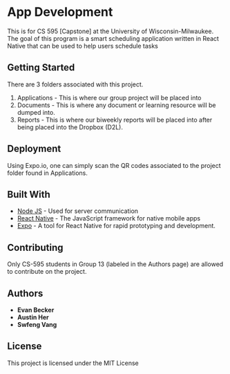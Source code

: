 # App Development

This is for CS 595 [Capstone] at the University of Wisconsin-Milwaukee. The goal of this program is a smart scheduling application written in React Native that can be used to help users schedule tasks

## Getting Started

There are 3 folders associated with this project.
1. Applications - This is where our group project will be placed into
2. Documents - This is where any document or learning resource will be dumped into.
3. Reports - This is where our biweekly reports will be placed into after being placed into the Dropbox (D2L).

## Deployment

Using Expo.io, one can simply scan the QR codes associated to the project folder found in Applications. 

## Built With

* [Node JS](https://nodejs.org/en/) - Used for server communication
* [React Native](https://facebook.github.io/react-native/) - The JavaScript framework for native mobile apps
* [Expo](https://expo.io/) - A tool for React Native for rapid prototyping and development. 

## Contributing

Only CS-595 students in Group 13 (labeled in the Authors page) are allowed to contribute on the project.

## Authors

* **Evan Becker**
* **Austin Her**
* **Swfeng Vang**

## License

This project is licensed under the MIT License
